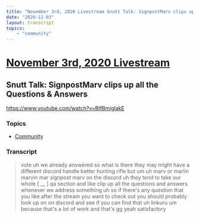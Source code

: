 ```yaml
---
title: "November 3rd, 2020 Livestream Snutt Talk: SignpostMarv clips up all the Questions & Answers"
date: "2020-11-03"
layout: transcript
topics:
    - "community"
---
```

# [November 3rd, 2020 Livestream](../2020-11-03.md)
## Snutt Talk: SignpostMarv clips up all the Questions & Answers
https://www.youtube.com/watch?v=BIfBmiglakE

### Topics
* [Community](../topics/community.md)

### Transcript

> vote uh we already answered so what is there they may might have a different discord handle better hunting rifle but um uh marv or marlin marvin mar signpost marv on the discord uh they tend to take our whole [ __ ] qa section and like clip up all the questions and answers whenever we address something uh so if there's any question that you like after the stream you want to check out you should probably look up on on discord and see if you can find that uh linkuru um because that's a lot of work and that's gg yeah satisfactory
